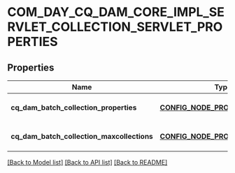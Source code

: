 # COM_DAY_CQ_DAM_CORE_IMPL_SERVLET_COLLECTION_SERVLET_PROPERTIES

## Properties
Name | Type | Description | Notes
------------ | ------------- | ------------- | -------------
**cq_dam_batch_collection_properties** | [**CONFIG_NODE_PROPERTY_ARRAY**](configNodePropertyArray.md) |  | [optional] [default to null]
**cq_dam_batch_collection_maxcollections** | [**CONFIG_NODE_PROPERTY_INTEGER**](configNodePropertyInteger.md) |  | [optional] [default to null]

[[Back to Model list]](../README.md#documentation-for-models) [[Back to API list]](../README.md#documentation-for-api-endpoints) [[Back to README]](../README.md)


